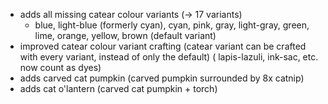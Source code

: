 - adds all missing catear colour variants (-> 17 variants)
    - blue, light-blue (formerly cyan), cyan, pink, gray, light-gray, green, lime, orange, yellow, brown (default
      variant)
- improved catear colour variant crafting (catear variant can be crafted with every variant, instead of only the
  default) ( lapis-lazuli, ink-sac, etc. now count as dyes)
- adds carved cat pumpkin (carved pumpkin surrounded by 8x catnip)
- adds cat o'lantern (carved cat pumpkin + torch)